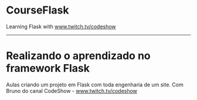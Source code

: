 # CourseFlask
Learning Flask with www.twitch.tv/codeshow

---------------------------------------------------------------------------------

# Realizando o aprendizado no framework Flask

Aulas criando um projeto em Flask com toda engenharia de um site.
Com Bruno do canal CodeShow - www.twitch.tv/codeshow
